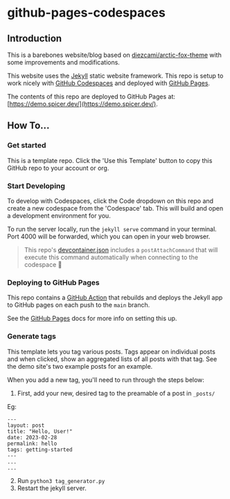 # github-pages-codespaces

## Introduction

This is a barebones website/blog based on [diezcami/arctic-fox-theme](https://github.com/diezcami/arctic-fox-theme) with some improvements and modifications.

This website uses the [Jekyll](https://jekyllrb.com/) static website framework.  This repo is setup to work nicely with [GitHub Codespaces](https://github.com/features/codespaces) and deployed with [GitHub Pages](https://pages.github.com/).

The contents of this repo are deployed to GitHub Pages at: [https://demo.spicer.dev/](https://demo.spicer.dev/).

## How To...

### Get started

This is a template repo.  Click the 'Use this Template' button to copy this GitHub repo to your account or org.

### Start Developing

To develop with Codespaces, click the Code dropdown on this repo and create a new codespace from the 'Codespace' tab. This will build and open a development environment for you.

To run the server locally, run the `jekyll serve` command in your terminal.  Port 4000 will be forwarded, which you can open in your web browser.  

> This repo's [devcontainer.json](.devcontainer/devcontainer.json) includes a `postAttachCommand` that will execute this command automatically when connecting to the codespace 🚀

### Deploying to GitHub Pages

This repo contains a [GitHub Action](https://github.com/joshspicer/github-pages-codespaces/blob/main/.github/workflows/jekyll-gh-pages.yml) that rebuilds and deploys the Jekyll app to GitHub pages on each push to the `main` branch.

See the [GitHub Pages](https://docs.github.com/en/pages/getting-started-with-github-pages/creating-a-github-pages-site) docs for more info on setting this up.

### Generate tags

This template lets you tag various posts. Tags appear on individual posts and when clicked, show an aggregated lists of all posts with that tag.  See the demo site's two example posts for an example.

When you add a new tag, you'll need to run through the steps below:

1. First, add your new, desired tag to the preamable of a post in `_posts/`

Eg: 
```
---
layout: post
title: "Hello, User!"
date: 2023-02-28
permalink: hello
tags: getting-started
---
...
...
```

2. Run `python3 tag_generator.py`
3. Restart the jekyll server.
